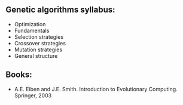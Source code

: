 ## Genetic algorithms syllabus:

- Optimization
- Fundamentals
- Selection strategies
- Crossover strategies
- Mutation strategies
- General structure

## Books:

- A.E. Eiben and J.E. Smith. Introduction to Evolutionary Computing. Springer, 2003
